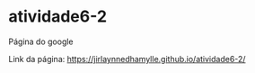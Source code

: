 # atividade6-2
Página do google 

Link da página: https://jirlaynnedhamylle.github.io/atividade6-2/
